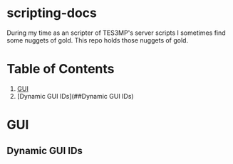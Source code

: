 # scripting-docs
During my time as an scripter of TES3MP's server scripts I sometimes find some nuggets of gold. This repo holds those nuggets of gold.
# Table of Contents
1. [GUI](#GUI)
  1. [Dynamic GUI IDs](##Dynamic GUI IDs)

# GUI
## Dynamic GUI IDs
